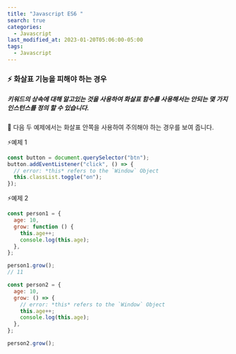```yaml
---
title: "Javascript ES6 "
search: true
categories:
  - Javascript
last_modified_at: 2023-01-20T05:06:00-05:00
tags:
  - Javascript
---
```


### ⚡️ 화살표 기능을 피해야 하는 경우

##### 키워드의 상속에 대해 알고있는 것을 사용하여 화살표 함수를 사용해서는 안되는 몇 가지 인스턴스를 정의 할 수 있습니다.

🌟 다음 두 예제에서는 화살표 안쪽을 사용하여 주의해야 하는 경우를 보여 줍니다.

⚡️예제 1

```javascript
const button = document.querySelector("btn");
button.addEventListener("click", () => {
  // error: *this* refers to the `Window` Object
  this.classList.toggle("on");
});
```

⚡️예제 2

```javascript
const person1 = {
  age: 10,
  grow: function () {
    this.age++;
    console.log(this.age);
  },
};

person1.grow();
// 11

const person2 = {
  age: 10,
  grow: () => {
    // error: *this* refers to the `Window` Object
    this.age++;
    console.log(this.age);
  },
};

person2.grow();
```
